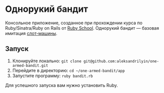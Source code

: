 # Однорукий бандит

Консольное приложение, созданное при прохождении курса по Ruby/Sinatra/Ruby on Rails от [Ruby School](http://rubyschool.us/). Однорукий бандит — базовая имитация [слот-машины](https://ru.wikipedia.org/wiki/Слот-машина).

## Запуск

1. Клонируйте локально: `git clone git@github.com:aleksandrilyin/one-armed-bandit.git`
2. Перейдите в директорию: `cd ~/one-armed-bandit/app`
3. Запустите программу: `ruby bandit.rb`

Для успешного запуска вам нужно установить Ruby.

